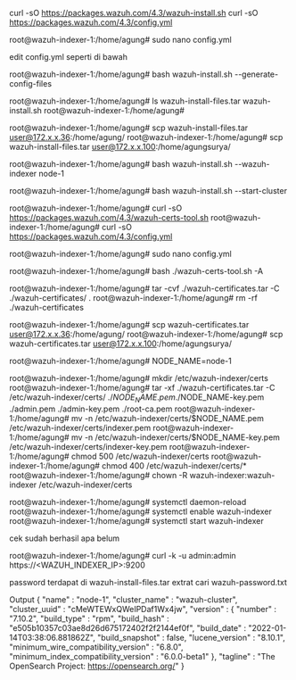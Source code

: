 curl -sO https://packages.wazuh.com/4.3/wazuh-install.sh
curl -sO https://packages.wazuh.com/4.3/config.yml

root@wazuh-indexer-1:/home/agung# sudo nano config.yml

edit config.yml seperti di bawah





root@wazuh-indexer-1:/home/agung# bash wazuh-install.sh --generate-config-files




root@wazuh-indexer-1:/home/agung# ls
wazuh-install-files.tar  wazuh-install.sh
root@wazuh-indexer-1:/home/agung#



root@wazuh-indexer-1:/home/agung# scp wazuh-install-files.tar user@172.x.x.36:/home/agung/
root@wazuh-indexer-1:/home/agung# scp wazuh-install-files.tar user@172.x.x.100:/home/agungsurya/



root@wazuh-indexer-1:/home/agung# bash wazuh-install.sh --wazuh-indexer node-1


root@wazuh-indexer-1:/home/agung# bash wazuh-install.sh --start-cluster


root@wazuh-indexer-1:/home/agung# curl -sO https://packages.wazuh.com/4.3/wazuh-certs-tool.sh
root@wazuh-indexer-1:/home/agung# curl -sO https://packages.wazuh.com/4.3/config.yml




root@wazuh-indexer-1:/home/agung# sudo nano config.yml






root@wazuh-indexer-1:/home/agung# bash ./wazuh-certs-tool.sh -A


root@wazuh-indexer-1:/home/agung# tar -cvf ./wazuh-certificates.tar -C ./wazuh-certificates/ .
root@wazuh-indexer-1:/home/agung# rm -rf ./wazuh-certificates



root@wazuh-indexer-1:/home/agung# scp wazuh-certificates.tar user@172.x.x.36:/home/agung/
root@wazuh-indexer-1:/home/agung# scp wazuh-certificates.tar user@172.x.x.100:/home/agungsurya/



root@wazuh-indexer-1:/home/agung# NODE_NAME=node-1

root@wazuh-indexer-1:/home/agung# mkdir /etc/wazuh-indexer/certs
root@wazuh-indexer-1:/home/agung# tar -xf ./wazuh-certificates.tar -C /etc/wazuh-indexer/certs/ ./$NODE_NAME.pem ./$NODE_NAME-key.pem ./admin.pem ./admin-key.pem ./root-ca.pem
root@wazuh-indexer-1:/home/agung# mv -n /etc/wazuh-indexer/certs/$NODE_NAME.pem /etc/wazuh-indexer/certs/indexer.pem
root@wazuh-indexer-1:/home/agung# mv -n /etc/wazuh-indexer/certs/$NODE_NAME-key.pem /etc/wazuh-indexer/certs/indexer-key.pem
root@wazuh-indexer-1:/home/agung# chmod 500 /etc/wazuh-indexer/certs
root@wazuh-indexer-1:/home/agung# chmod 400 /etc/wazuh-indexer/certs/*
root@wazuh-indexer-1:/home/agung# chown -R wazuh-indexer:wazuh-indexer /etc/wazuh-indexer/certs




root@wazuh-indexer-1:/home/agung# systemctl daemon-reload
root@wazuh-indexer-1:/home/agung# systemctl enable wazuh-indexer
root@wazuh-indexer-1:/home/agung# systemctl start wazuh-indexer


cek sudah berhasil apa belum

root@wazuh-indexer-1:/home/agung# curl -k -u admin:admin https://<WAZUH_INDEXER_IP>:9200

password terdapat di wazuh-install-files.tar extrat cari wazuh-password.txt


Output
{
  "name" : "node-1",
  "cluster_name" : "wazuh-cluster",
  "cluster_uuid" : "cMeWTEWxQWeIPDaf1Wx4jw",
  "version" : {
    "number" : "7.10.2",
    "build_type" : "rpm",
    "build_hash" : "e505b10357c03ae8d26d675172402f2f2144ef0f",
    "build_date" : "2022-01-14T03:38:06.881862Z",
    "build_snapshot" : false,
    "lucene_version" : "8.10.1",
    "minimum_wire_compatibility_version" : "6.8.0",
    "minimum_index_compatibility_version" : "6.0.0-beta1"
  },
  "tagline" : "The OpenSearch Project: https://opensearch.org/"
}







